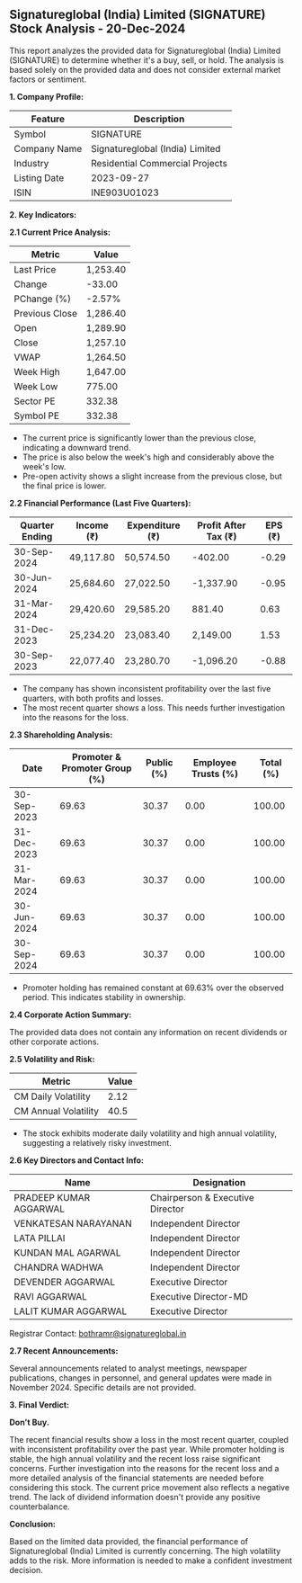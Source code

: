 ## Signatureglobal (India) Limited (SIGNATURE) Stock Analysis - 20-Dec-2024

This report analyzes the provided data for Signatureglobal (India) Limited (SIGNATURE) to determine whether it's a buy, sell, or hold.  The analysis is based solely on the provided data and does not consider external market factors or sentiment.

**1. Company Profile:**

| Feature             | Description                               |
|----------------------|-------------------------------------------|
| Symbol              | SIGNATURE                                  |
| Company Name        | Signatureglobal (India) Limited            |
| Industry            | Residential Commercial Projects           |
| Listing Date        | 2023-09-27                                |
| ISIN                | INE903U01023                              |


**2. Key Indicators:**

**2.1 Current Price Analysis:**

| Metric             | Value     |
|----------------------|------------|
| Last Price          | 1,253.40   |
| Change              | -33.00     |
| PChange (%)         | -2.57%     |
| Previous Close      | 1,286.40   |
| Open                | 1,289.90   |
| Close               | 1,257.10   |
| VWAP                | 1,264.50   |
| Week High           | 1,647.00   |
| Week Low            | 775.00     |
| Sector PE           | 332.38    |
| Symbol PE           | 332.38    |


* The current price is significantly lower than the previous close, indicating a downward trend.
* The price is also below the week's high and considerably above the week's low.
* Pre-open activity shows a slight increase from the previous close, but the final price is lower.


**2.2 Financial Performance (Last Five Quarters):**

| Quarter Ending     | Income (₹)     | Expenditure (₹) | Profit After Tax (₹) | EPS (₹) |
|----------------------|-----------------|-------------------|-----------------------|---------|
| 30-Sep-2024         | 49,117.80       | 50,574.50        | -402.00               | -0.29   |
| 30-Jun-2024         | 25,684.60       | 27,022.50        | -1,337.90             | -0.95   |
| 31-Mar-2024         | 29,420.60       | 29,585.20        | 881.40                | 0.63    |
| 31-Dec-2023         | 25,234.20       | 23,083.40        | 2,149.00               | 1.53    |
| 30-Sep-2023         | 22,077.40       | 23,280.70        | -1,096.20             | -0.88   |

* The company has shown inconsistent profitability over the last five quarters, with both profits and losses.
* The most recent quarter shows a loss.  This needs further investigation into the reasons for the loss.


**2.3 Shareholding Analysis:**

| Date       | Promoter & Promoter Group (%) | Public (%) | Employee Trusts (%) | Total (%) |
|------------|-----------------------------|-------------|--------------------|-----------|
| 30-Sep-2023 | 69.63                        | 30.37       | 0.00               | 100.00    |
| 31-Dec-2023 | 69.63                        | 30.37       | 0.00               | 100.00    |
| 31-Mar-2024 | 69.63                        | 30.37       | 0.00               | 100.00    |
| 30-Jun-2024 | 69.63                        | 30.37       | 0.00               | 100.00    |
| 30-Sep-2024 | 69.63                        | 30.37       | 0.00               | 100.00    |

* Promoter holding has remained constant at 69.63% over the observed period.  This indicates stability in ownership.


**2.4 Corporate Action Summary:**

The provided data does not contain any information on recent dividends or other corporate actions.


**2.5 Volatility and Risk:**

| Metric                | Value |
|------------------------|-------|
| CM Daily Volatility    | 2.12  |
| CM Annual Volatility   | 40.5  |

* The stock exhibits moderate daily volatility and high annual volatility, suggesting a relatively risky investment.


**2.6 Key Directors and Contact Info:**

| Name                     | Designation             |
|--------------------------|--------------------------|
| PRADEEP KUMAR AGGARWAL   | Chairperson & Executive Director |
| VENKATESAN NARAYANAN     | Independent Director      |
| LATA PILLAI              | Independent Director      |
| KUNDAN MAL AGARWAL      | Independent Director      |
| CHANDRA WADHWA           | Independent Director      |
| DEVENDER AGGARWAL        | Executive Director        |
| RAVI AGGARWAL            | Executive Director-MD     |
| LALIT KUMAR AGGARWAL    | Executive Director        |

Registrar Contact: bothramr@signatureglobal.in


**2.7 Recent Announcements:**

Several announcements related to analyst meetings, newspaper publications, changes in personnel, and general updates were made in November 2024.  Specific details are not provided.


**3. Final Verdict:**

**Don't Buy.**

The recent financial results show a loss in the most recent quarter, coupled with inconsistent profitability over the past year. While promoter holding is stable, the high annual volatility and the recent loss raise significant concerns.  Further investigation into the reasons for the recent loss and a more detailed analysis of the financial statements are needed before considering this stock.  The current price movement also reflects a negative trend.  The lack of dividend information doesn't provide any positive counterbalance.


**Conclusion:**

Based on the limited data provided, the financial performance of Signatureglobal (India) Limited is currently concerning.  The high volatility adds to the risk.  More information is needed to make a confident investment decision.
